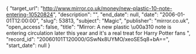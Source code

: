 {
  "target_url": "http://www.mirror.co.uk/money/new-plastic-10-note-entering-10520824", 
  "description": "", 
  "end_date": null, 
  "date": "2006-01-01T12:00:00", 
  "slug": 53813, 
  "subject": "Magic", 
  "publisher": "mirror.co.uk", 
  "open_access": false, 
  "title": "Mirror: A new plastic \u00a310 note is entering circulation later this year and it's a real treat for Harry Potter fans ", 
  "record_id": "20060101T120000/GSwNx8UYMO/xeoSE5q8+bA==", 
  "start_date": null
}

